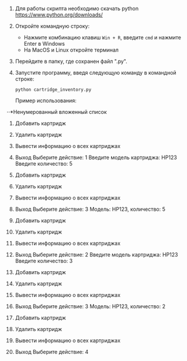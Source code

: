 1. Для работы скрипта необходимо скачать python https://www.python.org/downloads/

2. Откройте командную строку:
   - Нажмите комбинацию клавиш `Win + R`, введите `cmd` и нажмите Enter в Windows 
   - На MacOS и Linux откройте терминал

3. Перейдите в папку, где сохранен файл ".py".

4. Запустите программу, введя следующую команду в командной строке:

   ```
   python cartridge_inventory.py
   ```






   Пример использования:
   
⋅⋅*Ненумерованный вложенный список
1. Добавить картридж
2. Удалить картридж
3. Вывести информацию о всех картриджах
4. Выход
Выберите действие: 1
Введите модель картриджа: HP123
Введите количество: 5

1. Добавить картридж
2. Удалить картридж
3. Вывести информацию о всех картриджах
4. Выход
Выберите действие: 3
Модель: HP123, количество: 5

1. Добавить картридж
2. Удалить картридж
3. Вывести информацию о всех картриджах
4. Выход
Выберите действие: 2
Введите модель картриджа: HP123
Введите количество: 3

1. Добавить картридж
2. Удалить картридж
3. Вывести информацию о всех картриджах
4. Выход
Выберите действие: 3
Модель: HP123, количество: 2

1. Добавить картридж
2. Удалить картридж
3. Вывести информацию о всех картриджах
4. Выход
Выберите действие: 4
